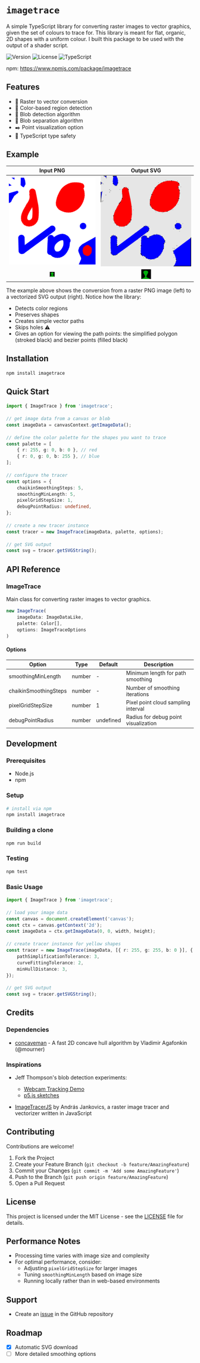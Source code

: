# `imagetrace`

A simple TypeScript library for converting raster images to vector graphics, given the set of colours to trace for. This library is meant for flat, organic, 2D shapes with a uniform colour. I built this package to be used with the output of a shader script.

![Version](https://img.shields.io/badge/version-1.0.0-blue.svg)
![License](https://img.shields.io/badge/license-MIT-green.svg)
![TypeScript](https://img.shields.io/badge/TypeScript-5.9+-blue.svg)

npm: https://www.npmjs.com/package/imagetrace

## Features

-   🔄 Raster to vector conversion
-   🎯 Color-based region detection
-   🎨 Blob detection algorithm
-   🤹 Blob separation algorithm
-   ✒️ Point visualization option
-   💪 TypeScript type safety

## Example

|          Input PNG           |              Output SVG              |
| :--------------------------: | :----------------------------------: |
| ![Input](test/test-1080.png) | ![Output](test/output/test-1080.svg) |
|  ![Input](test/test-13.png)  |  ![Output](test/output/test-13.svg)  |

The example above shows the conversion from a raster PNG image (left) to a vectorized SVG output (right). Notice how the library:

-   Detects color regions
-   Preserves shapes
-   Creates simple vector paths
-   Skips holes ⚠️
-   Gives an option for viewing the path points: the simplified polygon (stroked black) and bezier points (filled black)

## Installation

```bash
npm install imagetrace
```

## Quick Start

```typescript
import { ImageTrace } from 'imagetrace';

// get image data from a canvas or blob
const imageData = canvasContext.getImageData();

// define the color palette for the shapes you want to trace
const palette = [
	{ r: 255, g: 0, b: 0 }, // red
	{ r: 0, g: 0, b: 255 }, // blue
];

// configure the tracer
const options = {
	chaikinSmoothingSteps: 5,
	smoothingMinLength: 5,
	pixelGridStepSize: 1,
	debugPointRadius: undefined,
};

// create a new tracer instance
const tracer = new ImageTrace(imageData, palette, options);

// get SVG output
const svg = tracer.getSVGString();
```

## API Reference

### ImageTrace

Main class for converting raster images to vector graphics.

```typescript
new ImageTrace(
    imageData: ImageDataLike,
    palette: Color[],
    options: ImageTraceOptions
)
```

#### Options

| Option                | Type   | Default   | Description                          |
| --------------------- | ------ | --------- | ------------------------------------ |
| smoothingMinLength    | number | -         | Minimum length for path smoothing    |
| chaikinSmoothingSteps | number | -         | Number of smoothing iterations       |
| pixelGridStepSize     | number | 1         | Pixel point cloud sampling interval  |
| debugPointRadius      | number | undefined | Radius for debug point visualization |

## Development

### Prerequisites

-   Node.js
-   npm

### Setup

```bash
# install via npm
npm install imagetrace
```

### Building a clone

```bash
npm run build
```

### Testing

```bash
npm test
```

### Basic Usage

```typescript
import { ImageTrace } from 'imagetrace';

// load your image data
const canvas = document.createElement('canvas');
const ctx = canvas.getContext('2d');
const imageData = ctx.getImageData(0, 0, width, height);

// create tracer instance for yellow shapes
const tracer = new ImageTrace(imageData, [{ r: 255, g: 255, b: 0 }], {
	pathSimplificationTolerance: 3,
	curveFittingTolerance: 2,
	minHullDistance: 3,
});

// get SVG output
const svg = tracer.getSVGString();
```

## Credits

### Dependencies

-   [concaveman](https://github.com/mapbox/concaveman) - A fast 2D concave hull algorithm by Vladimir Agafonkin (@mourner)

### Inspirations

-   Jeff Thompson's blob detection experiments:

    -   [Webcam Tracking Demo](https://www.youtube.com/watch?v=G7u26vfiUX8)
    -   [p5.js sketches](https://editor.p5js.org/jeffThompson/sketches/rFeSWevtU)

-   [ImageTracerJS](https://github.com/jankovicsandras/imagetracerjs) by András Jankovics, a raster image tracer and vectorizer written in JavaScript

## Contributing

Contributions are welcome!

1. Fork the Project
2. Create your Feature Branch (`git checkout -b feature/AmazingFeature`)
3. Commit your Changes (`git commit -m 'Add some AmazingFeature'`)
4. Push to the Branch (`git push origin feature/AmazingFeature`)
5. Open a Pull Request

## License

This project is licensed under the MIT License - see the [LICENSE](LICENSE) file for details.

## Performance Notes

-   Processing time varies with image size and complexity
-   For optimal performance, consider:
    -   Adjusting `pixelGridStepSize` for larger images
    -   Tuning `smoothingMinLength` based on image size
    -   Running locally rather than in web-based environments

## Support

-   Create an [issue](https://github.com/aidanwyber/imagetrace/issues) in the GitHub repository

## Roadmap

-   [x] Automatic SVG download
-   [ ] More detailed smoothing options
